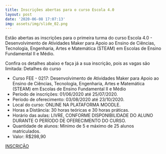 ```yaml
---
title: Inscrições abertas para o curso Escola 4.0
layout: post
date: '2020-06-08 17:07:13'
img: assets/img/slide_02.png
---
```


Estão abertas as inscrições para o primeira turma do curso Escola 4.0 - Desenvolvimento de Atividades Maker para Apoio ao Ensino de Ciências, Tecnologia, Engenharia, Artes e Matemática (STEAM) em Escolas de Ensino Fundamental II e Médio.

Confira os detalhes abaixo e faça já a sua inscrição, pois as vagas são limitada:
Detalhes do curso

* Curso FEE - 0217: Desenvolvimento de Atividades Maker para Apoio ao Ensino de Ciências, Tecnologia, Engenharia, Artes e Matemática (STEAM) em Escolas de Ensino Fundamental II e Médio
* Período de inscrições: 01/06/2020 até 25/07/2020.
* Período de oferecimento: 03/08/2020 até 23/10/2020.
* Local do curso: ONLINE NA PLATAFORMA MOODLE.
* Horas a Distância: 30 horas teóricas e 30 horas práticas.
* Horário das aulas: LIVRE, CONFORME DISPONIBILIDADE DO ALUNO DURANTE O PERÍODO DE OFERECIMENTO DO CURSO.
* Quantidade de alunos: Mínimo de 5 e máximo de 25 alunos matriculados.
* Valor: R$298,90

[INSCRIÇÃO](https://www.extecamp.unicamp.br/dados.asp?sigla=%81g%DC%C2%5E%E0%DC%99&of=%F7%12%A8)